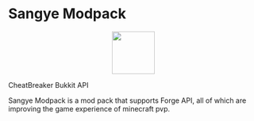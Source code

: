 # Sangye Modpack
<p align="center">
    <a href="http://comdo.lolime.cn"><img src="https://s1.ax1x.com/2022/10/26/xWvlH1.png" width="86" height="86"></a>
</p>

<a >CheatBreaker Bukkit API</a>

Sangye Modpack is a mod pack that supports Forge API, all of which are improving the game experience of minecraft pvp.

